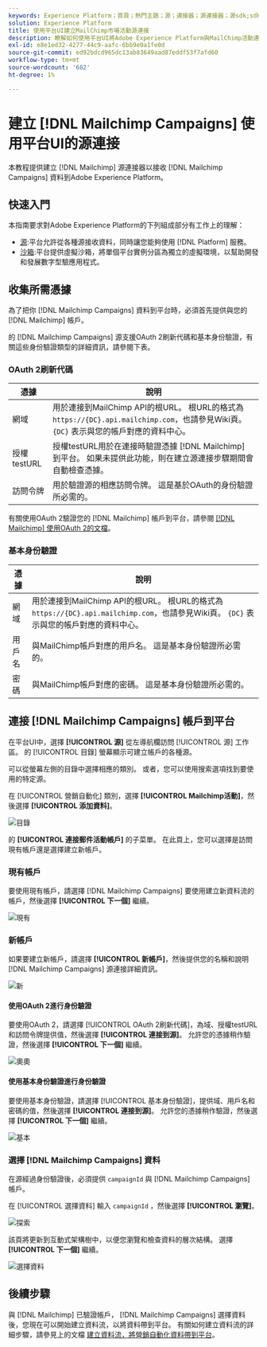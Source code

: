 ```yaml
---
keywords: Experience Platform；首頁；熱門主題；源；連接器；源連接器；源sdk;sdk;SDK
solution: Experience Platform
title: 使用平台UI建立MailChimp市場活動源連接
description: 瞭解如何使用平台UI將Adobe Experience Platform與MailChimp活動連接。
exl-id: e8e1ed32-4277-44c9-aafc-6bb9e0a1fe0d
source-git-commit: ed92bdcd965dc13ab83649aad87eddf53f7afd60
workflow-type: tm+mt
source-wordcount: '682'
ht-degree: 1%

---
```


# 建立 [!DNL Mailchimp Campaigns] 使用平台UI的源連接

本教程提供建立 [!DNL Mailchimp] 源連接器以接收 [!DNL Mailchimp Campaigns] 資料到Adobe Experience Platform。

## 快速入門

本指南要求對Adobe Experience Platform的下列組成部分有工作上的理解：

* [源](../../../../home.md):平台允許從各種源接收資料，同時讓您能夠使用 [!DNL Platform] 服務。
* [沙箱](../../../../../sandboxes/home.md):平台提供虛擬沙箱，將單個平台實例分區為獨立的虛擬環境，以幫助開發和發展數字型驗應用程式。

## 收集所需憑據

為了把你 [!DNL Mailchimp Campaigns] 資料到平台時，必須首先提供與您的 [!DNL Mailchimp] 帳戶。

的 [!DNL Mailchimp Campaigns] 源支援OAuth 2刷新代碼和基本身份驗證，有關這些身份驗證類型的詳細資訊，請參閱下表。

### OAuth 2刷新代碼

| 憑據 | 說明 |
| --- | --- |
| 網域 | 用於連接到MailChimp API的根URL。 根URL的格式為 `https://{DC}.api.mailchimp.com`，也請參見Wiki頁。 `{DC}` 表示與您的帳戶對應的資料中心。 |
| 授權testURL | 授權testURL用於在連接時驗證憑據 [!DNL Mailchimp] 到平台。 如果未提供此功能，則在建立源連接步驟期間會自動檢查憑據。 |
| 訪問令牌 | 用於驗證源的相應訪問令牌。 這是基於OAuth的身份驗證所必需的。 |

有關使用OAuth 2驗證您的 [!DNL Mailchimp] 帳戶到平台，請參閱 [[!DNL Mailchimp] 使用OAuth 2的文檔](https://mailchimp.com/developer/marketing/guides/access-user-data-oauth-2/)。

### 基本身份驗證

| 憑據 | 說明 |
| --- | --- |
| 網域 | 用於連接到MailChimp API的根URL。 根URL的格式為 `https://{DC}.api.mailchimp.com`，也請參見Wiki頁。 `{DC}` 表示與您的帳戶對應的資料中心。 |
| 用戶名 | 與MailChimp帳戶對應的用戶名。 這是基本身份驗證所必需的。 |
| 密碼 | 與MailChimp帳戶對應的密碼。 這是基本身份驗證所必需的。 |

## 連接 [!DNL Mailchimp Campaigns] 帳戶到平台

在平台UI中，選擇 **[!UICONTROL 源]** 從左導航欄訪問 [!UICONTROL 源] 工作區。 的 [!UICONTROL 目錄] 螢幕顯示可建立帳戶的各種源。

可以從螢幕左側的目錄中選擇相應的類別。 或者，您可以使用搜索選項找到要使用的特定源。

在 [!UICONTROL 營銷自動化] 類別，選擇 **[!UICONTROL Mailchimp活動]**，然後選擇 **[!UICONTROL 添加資料]**。

![目錄](../../../../images/tutorials/create/mailchimp-campaigns/catalog.png)

的 **[!UICONTROL 連接郵件活動帳戶]** 的子菜單。 在此頁上，您可以選擇是訪問現有帳戶還是選擇建立新帳戶。

### 現有帳戶

要使用現有帳戶，請選擇 [!DNL Mailchimp Campaigns] 要使用建立新資料流的帳戶，然後選擇 **[!UICONTROL 下一個]** 繼續。

![現有](../../../../images/tutorials/create/mailchimp-campaigns/existing.png)

### 新帳戶

如果要建立新帳戶，請選擇 **[!UICONTROL 新帳戶]**，然後提供您的名稱和說明 [!DNL Mailchimp Campaigns] 源連接詳細資訊。

![新](../../../../images/tutorials/create/mailchimp-campaigns/new.png)

#### 使用OAuth 2進行身份驗證

要使用OAuth 2，請選擇 [!UICONTROL OAuth 2刷新代碼]，為域、授權testURL和訪問令牌提供值，然後選擇 **[!UICONTROL 連接到源]**。 允許您的憑據稍作驗證，然後選擇 **[!UICONTROL 下一個]** 繼續。

![奧奧](../../../../images/tutorials/create/mailchimp-campaigns/oauth.png)

#### 使用基本身份驗證進行身份驗證

要使用基本身份驗證，請選擇 [!UICONTROL 基本身份驗證]，提供域、用戶名和密碼的值，然後選擇 **[!UICONTROL 連接到源]**。 允許您的憑據稍作驗證，然後選擇 **[!UICONTROL 下一個]** 繼續。

![基本](../../../../images/tutorials/create/mailchimp-campaigns/basic.png)

### 選擇 [!DNL Mailchimp Campaigns] 資料

在源經過身份驗證後，必須提供 `campaignId` 與 [!DNL Mailchimp Campaigns] 帳戶。

在 [!UICONTROL 選擇資料] 輸入 `campaignId` ，然後選擇 **[!UICONTROL 瀏覽]**。

![探索](../../../../images/tutorials/create/mailchimp-campaigns/explore.png)

該頁將更新到互動式架構樹中，以便您瀏覽和檢查資料的層次結構。 選擇 **[!UICONTROL 下一個]** 繼續。

![選擇資料](../../../../images/tutorials/create/mailchimp-campaigns/select-data.png)

## 後續步驟

與 [!DNL Mailchimp] 已驗證帳戶， [!DNL Mailchimp Campaigns] 選擇資料後，您現在可以開始建立資料流，以將資料帶到平台。 有關如何建立資料流的詳細步驟，請參見上的文檔 [建立資料流，將營銷自動化資料帶到平台](../../dataflow/marketing-automation.md)。
